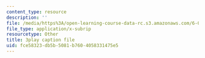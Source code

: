 ```yaml
---
content_type: resource
description: ''
file: /media/https%3A/open-learning-course-data-rc.s3.amazonaws.com/6-003-signals-and-systems-fall-2011/fce58323db5b5081b7604058331475e5_Ih4s5IFphCw.vtt
file_type: application/x-subrip
resourcetype: Other
title: 3play caption file
uid: fce58323-db5b-5081-b760-4058331475e5
---
```

